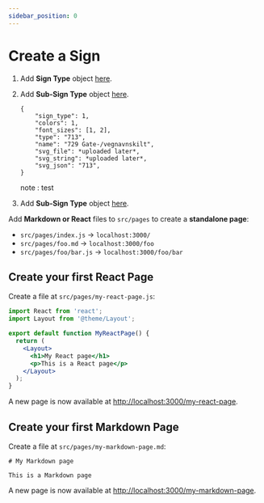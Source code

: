 ```yaml
---
sidebar_position: 0
---
```


# Create a Sign

1. Add **Sign Type** object [here](https://api2.bdsamferdsel.no/sign_types/).
2. Add **Sub-Sign Type** object [here](https://api2.bdsamferdsel.no/sign_sub_types/).

    ```
    {
        "sign_type": 1,
        "colors": 1,
        "font_sizes": [1, 2],
        "type": "713",
        "name": "729 Gate-/vegnavnskilt",
        "svg_file": *uploaded later*,
        "svg_string": *uploaded later*,
        "svg_json": "713",
    }
    ```
    note
    : test


3. Add **Sub-Sign Type** object [here](https://api2.bdsamferdsel.no/sign_sub_types/).

Add **Markdown or React** files to `src/pages` to create a **standalone page**:

- `src/pages/index.js` → `localhost:3000/`
- `src/pages/foo.md` → `localhost:3000/foo`
- `src/pages/foo/bar.js` → `localhost:3000/foo/bar`

## Create your first React Page

Create a file at `src/pages/my-react-page.js`:

```jsx title="src/pages/my-react-page.js"
import React from 'react';
import Layout from '@theme/Layout';

export default function MyReactPage() {
  return (
    <Layout>
      <h1>My React page</h1>
      <p>This is a React page</p>
    </Layout>
  );
}
```

A new page is now available at [http://localhost:3000/my-react-page](http://localhost:3000/my-react-page).

## Create your first Markdown Page

Create a file at `src/pages/my-markdown-page.md`:

```mdx title="src/pages/my-markdown-page.md"
# My Markdown page

This is a Markdown page
```

A new page is now available at [http://localhost:3000/my-markdown-page](http://localhost:3000/my-markdown-page).
